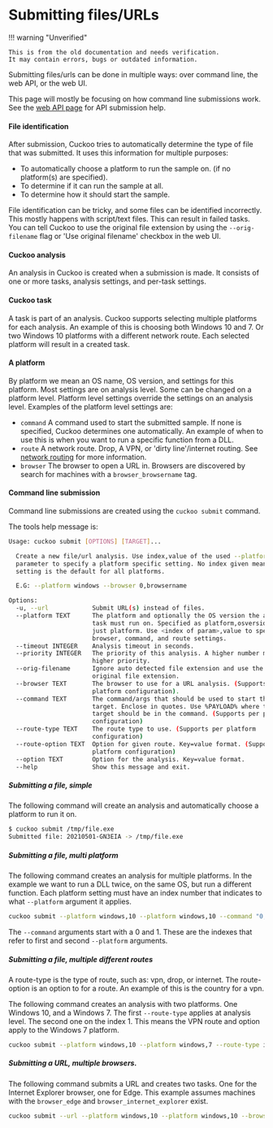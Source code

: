 # Submitting files/URLs

!!! warning "Unverified"

    This is from the old documentation and needs verification.  
    It may contain errors, bugs or outdated information.

Submitting files/urls can be done in multiple ways: over command line, the web API, or the web UI.

This page will mostly be focusing on how command line submissions work. 
See the [web API page](../webapi/endpoints.md) for API submission help.

#### File identification

After submission, Cuckoo tries to automatically determine the type of file that was submitted. It uses this information for multiple purposes:

- To automatically choose a platform to run the sample on. (if no platform(s) are specified).
- To determine if it can run the sample at all.
- To determine how it should start the sample.

File identification can be tricky, and some files can be identified incorrectly. This mostly happens with script/text files.
This can result in failed tasks. You can tell Cuckoo to use the original file extension by using the `--orig-filename` flag or 'Use original filename' checkbox in the web UI.

#### Cuckoo analysis

An analysis in Cuckoo is created when a submission is made. It consists of one or more tasks, analysis settings, and per-task settings.

#### Cuckoo task

A task is part of an analysis. Cuckoo supports selecting multiple platforms for each analysis.
An example of this is choosing both Windows 10 and 7. Or two Windows 10 platforms with a different network route.
Each selected platform will result in a created task.

#### A platform

By platform we mean an OS name, OS version, and settings for this platform. Most settings are on analysis level. Some can be changed on a platform level.
Platform level settings override the settings on an analysis level.
Examples of the platform level settings are:

- `command`
  A command used to start the submitted sample. If none is specified, Cuckoo determines one automatically. An example of when to use this is when you want to run a specific function from a DLL.
- `route`
  A network route. Drop, A VPN, or 'dirty line'/internet routing. See [network routing](../../installation/routing.md#using-cuckoo-rooter) for more information.
- `browser`
  The browser to open a URL in. Browsers are discovered by search for machines with a `browser_browsername` tag.

#### Command line submission

Command line submissions are created using the `cuckoo submit` command.

The tools help message is:

```bash
Usage: cuckoo submit [OPTIONS] [TARGET]...

  Create a new file/url analysis. Use index,value of the used --platform
  parameter to specify a platform specific setting. No index given means the
  setting is the default for all platforms.

  E.G: --platform windows --browser 0,browsername

Options:
  -u, --url            Submit URL(s) instead of files.
  --platform TEXT      The platform and optionally the OS version the analysis
                       task must run on. Specified as platform,osversion or
                       just platform. Use <index of param>,value to specific
                       browser, command, and route settings.
  --timeout INTEGER    Analysis timeout in seconds.
  --priority INTEGER   The priority of this analysis. A higher number means a
                       higher priority.
  --orig-filename      Ignore auto detected file extension and use the
                       original file extension.
  --browser TEXT       The browser to use for a URL analysis. (Supports per
                       platform configuration).
  --command TEXT       The command/args that should be used to start the
                       target. Enclose in quotes. Use %PAYLOAD% where the
                       target should be in the command. (Supports per platform
                       configuration)
  --route-type TEXT    The route type to use. (Supports per platform
                       configuration)
  --route-option TEXT  Option for given route. Key=value format. (Supports per
                       platform configuration)
  --option TEXT        Option for the analysis. Key=value format.
  --help               Show this message and exit.

```

##### Submitting a file, simple

The following command will create an analysis and automatically choose a platform to run it on.

```bash  
$ cuckoo submit /tmp/file.exe
Submitted file: 20210501-GN3EIA -> /tmp/file.exe
```

##### Submitting a file, multi platform

The following command creates an analysis for multiple platforms. In the example we want to run a DLL twice, on the same OS, but run a different function.
Each platform setting must have an index number that indicates to what `--platform` argument it applies.

```bash
cuckoo submit --platform windows,10 --platform windows,10 --command "0,rundll32.exe %PAYLOAD%,func1" --command "1,rundll32.exe %PAYLOAD%,func2" /tmp/file.dll
```

The `--command` arguments start with a 0 and 1. These are the indexes that refer to first and second `--platform` arguments.

##### Submitting a file, multiple different routes

A route-type is the type of route, such as: vpn, drop, or internet. The route-option is an option to for a route. 
An example of this is the country for a vpn.

The following command creates an analysis with two platforms. 
One Windows 10, and a Windows 7. The first `--route-type` applies at analysis level. 
The second one on the index 1. This means the VPN route and option apply to the Windows 7 platform.

```bash
cuckoo submit --platform windows,10 --platform windows,7 --route-type internet --route-type 1,vpn --route-option 1,country=countryname /tmp/file.exe
```

##### Submitting a URL, multiple browsers.

The following command submits a URL and creates two tasks. One for the Internet Explorer browser, one for Edge.
This example assumes machines with the `browser_edge` and `browser_internet_explorer` exist.

```bash
cuckoo submit --url --platform windows,10 --platform windows,10 --browser "0,edge" --browser "1, internet explorer" http://example.com
```

